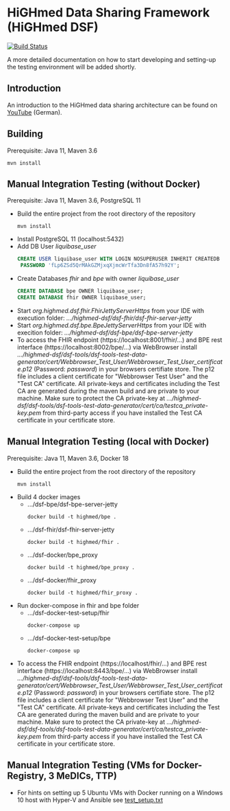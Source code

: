 # HiGHmed Data Sharing Framework (HiGHmed DSF)

[![Build Status](https://travis-ci.org/highmed/highmed-dsf.svg?branch=master)](https://travis-ci.org/highmed/highmed-dsf)

A more detailed documentation on how to start developing and setting-up the testing environment will be added shortly.

## Introduction
An introduction to the HiGHmed data sharing architecture can be found on [YouTube](http://www.youtube.com/watch?v=YPcryul5occ) (German).

## Building
Prerequisite: Java 11, Maven 3.6

```
mvn install
```

## Manual Integration Testing (without Docker)
Prerequisite: Java 11, Maven 3.6, PostgreSQL 11

* Build the entire project from the root directory of the repository
  ```
  mvn install
  ```
* Install PostgreSQL 11 (localhost:5432)
* Add DB User *liquibase_user*
  ``` SQL
  CREATE USER liquibase_user WITH LOGIN NOSUPERUSER INHERIT CREATEDB CREATEROLE NOREPLICATION
   PASSWORD 'fLp6ZSd5QrMAkGZMjxqXjmcWrTfa3Dn8fA57h92Y';
  ```
* Create Databases *fhir* and *bpe* with owner *liquibase_user*
  ``` SQL
  CREATE DATABASE bpe OWNER liquibase_user;
  CREATE DATABASE fhir OWNER liquibase_user;
  ```
* Start *org.highmed.dsf.fhir.FhirJettyServerHttps* from your IDE with execution folder: *.../highmed-dsf/dsf-fhir/dsf-fhir-server-jetty*
* Start *org.highmed.dsf.bpe.BpeJettyServerHttps* from your IDE with execition folder: *.../highmed-dsf/dsf-bpe/dsf-bpe-server-jetty*
* To access the FHIR endpoint (https://localhost:8001/fhir/...) and BPE rest interface (https://localhost:8002/bpe/...) via WebBrowser install *.../highmed-dsf/dsf-tools/dsf-tools-test-data-generator/cert/Webbrowser_Test_User/Webbrowser_Test_User_certificate.p12* (Password: *password*) in your browsers certifiate store. The p12 file includes a client certificate for "Webbrowser Test User" and the "Test CA" certificate. All private-keys and certificates including the Test CA are generated during the maven build and are private to your machine. Make sure to protect the CA private-key at *.../highmed-dsf/dsf-tools/dsf-tools-test-data-generator/cert/ca/testca_private-key.pem* from third-party access if you have installed the Test CA certificate in your certificate store.

## Manual Integration Testing (local with Docker)
Prerequisite: Java 11, Maven 3.6, Docker 18

* Build the entire project from the root directory of the repository
  ```
  mvn install
  ```
* Build 4 docker images
  * .../dsf-bpe/dsf-bpe-server-jetty
    ```
    docker build -t highmed/bpe .
    ```
  * .../dsf-fhir/dsf-fhir-server-jetty
    ```
    docker build -t highmed/fhir .
    ```
  * .../dsf-docker/bpe_proxy
    ```
    docker build -t highmed/bpe_proxy .
    ```
  * .../dsf-docker/fhir_proxy
    ```
    docker build -t highmed/fhir_proxy .
    ```
* Run docker-compose in fhir and bpe folder
  * .../dsf-docker-test-setup/fhir
    ```
    docker-compose up
    ```
  * .../dsf-docker-test-setup/bpe
    ```
    docker-compose up
    ```
* To access the FHIR endpoint (https://localhost/fhir/...) and BPE rest interface (https://localhost:8443/bpe/...) via WebBrowser install *.../highmed-dsf/dsf-tools/dsf-tools-test-data-generator/cert/Webbrowser_Test_User/Webbrowser_Test_User_certificate.p12* (Password: *password*) in your browsers certifiate store. The p12 file includes a client certificate for "Webbrowser Test User" and the "Test CA" certificate. All private-keys and certificates including the Test CA are generated during the maven build and are private to your machine. Make sure to protect the CA private-key at *.../highmed-dsf/dsf-tools/dsf-tools-test-data-generator/cert/ca/testca_private-key.pem* from third-party access if you have installed the Test CA certificate in your certificate store.

## Manual Integration Testing (VMs for Docker-Registry, 3 MeDICs, TTP)
* For hints on setting up 5 Ubuntu VMs with Docker running on a Windows 10 host with Hyper-V and Ansible see [test_setup.txt](dsf-docker-test-setup-3medic-ttp/test_setup.txt)
